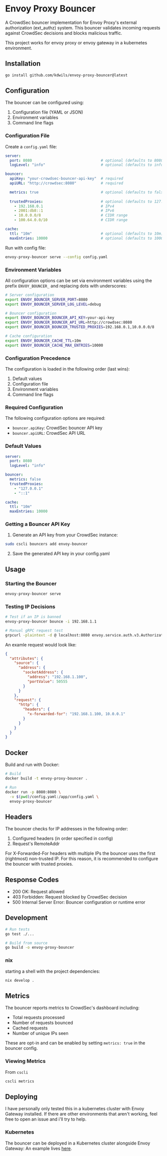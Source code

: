# Envoy Proxy Bouncer

A CrowdSec bouncer implementation for Envoy Proxy's external authorization (ext_authz) system. This bouncer validates incoming requests against CrowdSec decisions and blocks malicious traffic.

This project works for envoy proxy or envoy gateway in a kubernetes environment.

## Installation

```bash
go install github.com/kdwils/envoy-proxy-bouncer@latest
```

## Configuration

The bouncer can be configured using:
1. Configuration file (YAML or JSON)
2. Environment variables
3. Command line flags

### Configuration File

Create a `config.yaml` file:

```yaml
server:
  port: 8080                               # optional (defaults to 8080)
  logLevel: "info"                         # optional (defaults to info)

bouncer:
  apiKey: "your-crowdsec-bouncer-api-key"  # required
  apiURL: "http://crowdsec:8080"           # required

  metrics: true                            # optional (defaults to false) - report metrics to the LAPI instance
  
  trustedProxies:                          # optional (defaults to 127.0.0.1, ::1)
    - 192.168.0.1                          # IPv4
    - 2001:db8::1                          # IPv6
    - 10.0.0.0/8                           # CIDR range
    - 100.64.0.0/10                        # CIDR range

cache:
  ttl: "10m"                               # optional (defaults to 10m)
  maxEntries: 10000                        # optional (defaults to 10000) 
```

Run with config file:
```bash
envoy-proxy-bouncer serve --config config.yaml
```

### Environment Variables

All configuration options can be set via environment variables using the prefix `ENVOY_BOUNCER_` and replacing dots with underscores:

```bash
# Server configuration
export ENVOY_BOUNCER_SERVER_PORT=8080
export ENVOY_BOUNCER_SERVER_LOG_LEVEL=debug

# Bouncer configuration
export ENVOY_BOUNCER_BOUNCER_API_KEY=your-api-key
export ENVOY_BOUNCER_BOUNCER_API_URL=http://crowdsec:8080
export ENVOY_BOUNCER_BOUNCER_TRUSTED_PROXIES=192.168.0.1,10.0.0.0/8

# Cache configuration
export ENVOY_BOUNCER_CACHE_TTL=10m
export ENVOY_BOUNCER_CACHE_MAX_ENTRIES=10000
```

### Configuration Precedence

The configuration is loaded in the following order (last wins):
1. Default values
2. Configuration file
3. Environment variables
4. Command line flags

### Required Configuration

The following configuration options are required:
- `bouncer.apiKey`: CrowdSec bouncer API key
- `bouncer.apiURL`: CrowdSec API URL

### Default Values

```yaml
server:
  port: 8080
  logLevel: "info"

bouncer:
  metrics: false
  trustedProxies:
    - "127.0.0.1"
    - "::1"

cache:
  ttl: "10m"
  maxEntries: 10000
```

### Getting a Bouncer API Key

1. Generate an API key from your CrowdSec instance:
```bash
sudo cscli bouncers add envoy-bouncer
```

2. Save the generated API key in your config.yaml

## Usage

### Starting the Bouncer

```bash
envoy-proxy-bouncer serve
```

### Testing IP Decisions

```bash
# Test if an IP is banned
envoy-proxy-bouncer bounce -i 192.168.1.1

# Manual gRPC request test
grpcurl -plaintext -d @ localhost:8080 envoy.service.auth.v3.Authorization/Check < request.json
```

An examle request would look like:
```json
{
  "attributes": {
    "source": {
      "address": {
        "socketAddress": {
          "address": "192.168.1.100",
          "portValue": 50555
        }
      }
    },
    "request": {
      "http": {
        "headers": {
          "x-forwarded-for": "192.168.1.100, 10.0.0.1"
        }
      }
    }
  }
}
```

## Docker

Build and run with Docker:

```bash
# Build
docker build -t envoy-proxy-bouncer .

# Run
docker run -p 8080:8080 \
  -v $(pwd)/config.yaml:/app/config.yaml \
  envoy-proxy-bouncer
```

## Headers

The bouncer checks for IP addresses in the following order:
1. Configured headers (in order specified in config)
2. Request's RemoteAddr

For X-Forwarded-For headers with multiple IPs the bouncer uses the first (rightmost) non-trusted IP. For this reason, it is recommended to configure the bouncer with trusted proxies.

## Response Codes

- 200 OK: Request allowed
- 403 Forbidden: Request blocked by CrowdSec decision
- 500 Internal Server Error: Bouncer configuration or runtime error

## Development

```bash
# Run tests
go test ./...

# Build from source
go build -o envoy-proxy-bouncer
```

### nix

starting a shell with the project dependencies:
```bash
nix develop .
```

## Metrics

The bouncer reports metrics to CrowdSec's dashboard including:
- Total requests processed
- Number of requests bounced
- Cached requests
- Number of unique IPs seen

These are opt-in and can be enabled by setting `metrics: true` in the bouncer config.

### Viewing Metrics
From `cscli`
```bash
cscli metrics
```

## Deploying

I have personally only tested this in a kubernetes cluster with Envoy Gateway installed. If there are other environments that aren't working, feel free to open an issue and i'll try to help.

### Kubernetes

The bouncer can be deployed in a Kubernetes cluster alongside Envoy Gateway:
An example lives [here](examples/deploy/README.md).